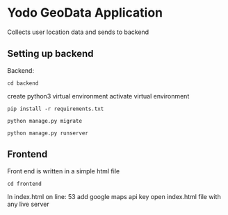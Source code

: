 # Yodo GeoData Application

Collects user location data and sends to backend

## Setting up backend

Backend:

```cd backend```

create python3 virtual environment
activate virtual environment

```pip install -r requirements.txt```

```python manage.py migrate```

```python manage.py runserver```

## Frontend
Front end is written in a simple html file

```cd frontend```

In index.html on line: 53 add google maps api key
open index.html file with any live server

    